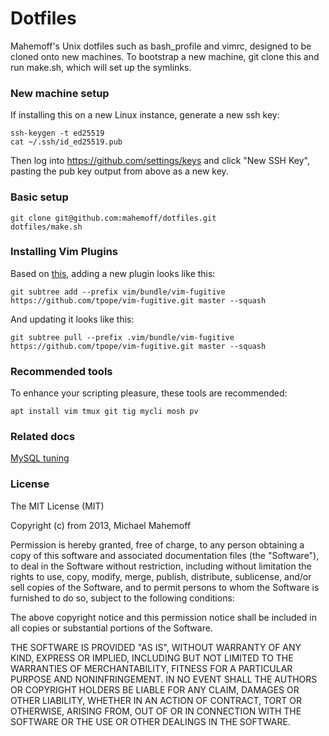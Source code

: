 Dotfiles
========

Mahemoff's Unix dotfiles such as bash\_profile and vimrc, designed to be cloned
onto new machines. To bootstrap a new machine, git clone this and run make.sh,
which will set up the symlinks.

### New machine setup

If installing this on a new Linux instance, generate a new ssh key:

```
ssh-keygen -t ed25519
cat ~/.ssh/id_ed25519.pub
```

Then log into https://github.com/settings/keys and click "New SSH Key", pasting the pub key output from above as a new key.

### Basic setup

```
git clone git@github.com:mahemoff/dotfiles.git
dotfiles/make.sh
```

### Installing Vim Plugins

Based on
[this](http://endot.org/2011/05/18/git-submodules-vs-subtrees-for-vim-plugins/),
adding a new plugin looks like this:

    git subtree add --prefix vim/bundle/vim-fugitive https://github.com/tpope/vim-fugitive.git master --squash

And updating it looks like this:

    git subtree pull --prefix .vim/bundle/vim-fugitive https://github.com/tpope/vim-fugitive.git master --squash
    
### Recommended tools

To enhance your scripting pleasure, these tools are recommended:

```
apt install vim tmux git tig mycli mosh pv
```

### Related docs

[MySQL tuning](https://gist.github.com/mahemoff/24a5a68e4d6b1f385af7826d195d79f0)

### License

The MIT License (MIT)

Copyright (c) from 2013, Michael Mahemoff

Permission is hereby granted, free of charge, to any person obtaining a copy
of this software and associated documentation files (the "Software"), to deal
in the Software without restriction, including without limitation the rights
to use, copy, modify, merge, publish, distribute, sublicense, and/or sell
copies of the Software, and to permit persons to whom the Software is
furnished to do so, subject to the following conditions:

The above copyright notice and this permission notice shall be included in
all copies or substantial portions of the Software.

THE SOFTWARE IS PROVIDED "AS IS", WITHOUT WARRANTY OF ANY KIND, EXPRESS OR
IMPLIED, INCLUDING BUT NOT LIMITED TO THE WARRANTIES OF MERCHANTABILITY,
FITNESS FOR A PARTICULAR PURPOSE AND NONINFRINGEMENT. IN NO EVENT SHALL THE
AUTHORS OR COPYRIGHT HOLDERS BE LIABLE FOR ANY CLAIM, DAMAGES OR OTHER
LIABILITY, WHETHER IN AN ACTION OF CONTRACT, TORT OR OTHERWISE, ARISING FROM,
OUT OF OR IN CONNECTION WITH THE SOFTWARE OR THE USE OR OTHER DEALINGS IN
THE SOFTWARE.
